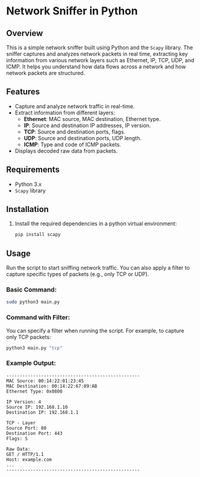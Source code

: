 # Network Sniffer in Python

## Overview

This is a simple network sniffer built using Python and the `Scapy` library. The sniffer captures and analyzes network packets in real time, extracting key information from various network layers such as Ethernet, IP, TCP, UDP, and ICMP. It helps you understand how data flows across a network and how network packets are structured.

## Features

- Capture and analyze network traffic in real-time.
- Extract information from different layers:
  - **Ethernet**: MAC source, MAC destination, Ethernet type.
  - **IP**: Source and destination IP addresses, IP version.
  - **TCP**: Source and destination ports, flags.
  - **UDP**: Source and destination ports, UDP length.
  - **ICMP**: Type and code of ICMP packets.
- Displays decoded raw data from packets.
  
## Requirements

- Python 3.x
- `Scapy` library

## Installation

1. Install the required dependencies in a python virtual environment:

   ```bash
   pip install scapy
   ```

## Usage

Run the script to start sniffing network traffic. You can also apply a filter to capture specific types of packets (e.g., only TCP or UDP).

### Basic Command:

```bash
sudo python3 main.py
```

### Command with Filter:

You can specify a filter when running the script. For example, to capture only TCP packets:

```bash
python3 main.py "tcp"
```

### Example Output:

```
--------------------------------------------------
MAC Source: 00:14:22:01:23:45
MAC Destination: 00:14:22:67:89:AB
Ethernet Type: 0x0800

IP Version: 4
Source IP: 192.168.1.10
Destination IP: 192.168.1.1

TCP - Layer
Source Port: 80
Destination Port: 443
Flags: S

Raw Data:
GET / HTTP/1.1
Host: example.com
...
--------------------------------------------------
```
